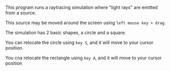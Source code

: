 This program runs a raytracing simulation where "light rays" are emitted from a source. 

This source may be moved around the screen using `left mouse key + drag`.

The simulation has 2 basic shapes, a circle and a square. 

You can relocate the circle using `key S`, and it will move to your cursor position.

You cna relocate the rectangle using `key A`, and it will move to your cursor position
